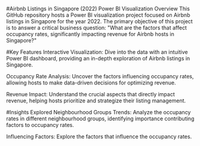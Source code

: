 #Airbnb Listings in Singapore (2022) Power BI Visualization
Overview
This GitHub repository hosts a Power BI visualization project focused on Airbnb listings in Singapore for the year 2022. The primary objective of this project is to answer a critical business question: "What are the factors that affect occupancy rates, significantly impacting revenue for Airbnb hosts in Singapore?"

#Key Features
Interactive Visualization: Dive into the data with an intuitive Power BI dashboard, providing an in-depth exploration of Airbnb listings in Singapore.

Occupancy Rate Analysis: Uncover the factors influencing occupancy rates, allowing hosts to make data-driven decisions for optimizing revenue.

Revenue Impact: Understand the crucial aspects that directly impact revenue, helping hosts prioritize and strategize their listing management.

#Insights Explored
Neighbourhood Groups Trends: Analyze the occupancy rates in different neighbourhood groups, identifying importance contributing factors to occupancy rates.

Influencing Factors: Explore the factors that influence the occupancy rates.
